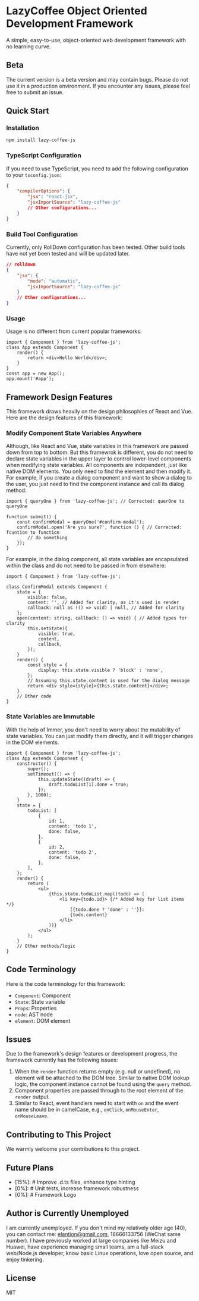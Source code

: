 # LazyCoffee Object Oriented Development Framework

A simple, easy-to-use, object-oriented web development framework with no learning curve.

## Beta

The current version is a beta version and may contain bugs. Please do not use it in a production environment. If you encounter any issues, please feel free to submit an issue.

## Quick Start

### Installation

```bash
npm install lazy-coffee-js
```

### TypeScript Configuration

If you need to use TypeScript, you need to add the following configuration to your `tsconfig.json`:

```json
{
    "compilerOptions": {
        "jsx": "react-jsx",
        "jsxImportSource": "lazy-coffee-js"
        // Other configurations...
    }
}
```

### Build Tool Configuration

Currently, only RollDown configuration has been tested. Other build tools have not yet been tested and will be updated later.

```json
// rolldown
{
    "jsx": {
        "mode": "automatic",
        "jsxImportSource": "lazy-coffee-js"
    }
    // Other configurations...
}
```

### Usage

Usage is no different from current popular frameworks:

```tsx
import { Component } from 'lazy-coffee-js';
class App extends Component {
    render() {
        return <div>Hello World</div>;
    }
}
const app = new App();
app.mount('#app');
```

## Framework Design Features

This framework draws heavily on the design philosophies of React and Vue. Here are the design features of this framework:

### Modify Component State Variables Anywhere

Although, like React and Vue, state variables in this framework are passed down from top to bottom. But this framewrok is different, you do not need to declare state variables in the upper layer to control lower-level components when modifying state variables. All components are independent, just like native DOM elements. You only need to find the element and then modify it. For example, if you create a dialog component and want to show a dialog to the user, you just need to find the component instance and call its dialog method:

```tsx
import { queryOne } from 'lazy-coffee-js'; // Corrected: querOne to queryOne

function submit() {
    const confirmModal = queryOne('#confirm-modal');
    confirmModal.open('Are you sure?', function () { // Corrected: fcuntion to function
        // do something
    });
}
```

For example, in the dialog component, all state variables are encapsulated within the class and do not need to be passed in from elsewhere:

```tsx
import { Component } from 'lazy-coffee-js';

class ConfirmModal extends Component {
    state = {
        visible: false,
        content: '', // Added for clarity, as it's used in render
        callback: null as (() => void) | null, // Added for clarity
    };
    open(content: string, callback: () => void) { // Added types for clarity
        this.setState({
            visible: true,
            content,
            callback,
        });
    }
    render() {
        const style = {
            display: this.state.visible ? 'block' : 'none',
        };
        // Assuming this.state.content is used for the dialog message
        return <div style={style}>{this.state.content}</div>; 
    }
    // Other code
}
```

### State Variables are Immutable

With the help of Immer, you don't need to worry about the mutability of state variables. You can just modify them directly, and it will trigger changes in the DOM elements.

```tsx
import { Component } from 'lazy-coffee-js';
class App extends Component {
    constructor() {
        super();
        setTimeout(() => {
            this.updateState((draft) => {
                draft.todoList[1].done = true;
            });
        }, 1000);
    }
    state = {
        todoList: [
            {
                id: 1,
                content: 'todo 1',
                done: false,
            },
            {
                id: 2,
                content: 'todo 2',
                done: false,
            },
        ],
    };
    render() {
        return (
            <ul>
                {this.state.todoList.map((todo) => (
                    <li key={todo.id}> {/* Added key for list items */}
                        [{todo.done ? 'done' : ''}]:
                        {todo.content}
                    </li>
                ))}
            </ul>
        );
    }
    // Other methods/logic
}
```

## Code Terminology

Here is the code terminology for this framework:

-   `Component`: Component
-   `State`: State variable
-   `Props`: Properties
-   `node`: AST node
-   `element`: DOM element

## Issues

Due to the framework's design features or development progress, the framework currently has the following issues:

1. When the `render` function returns empty (e.g. null or undefined), no element will be attached to the DOM tree. Similar to native DOM lookup logic, the component instance cannot be found using the `query` method.
2. Component properties are passed through to the root element of the `render` output.
3. Similar to React, event handlers need to start with `on` and the event name should be in camelCase, e.g., `onClick`, `onMouseEnter`, `onMouseLeave`.

## Contributing to This Project
We warmly welcome your contributions to this project.

## Future Plans

-   [15%]: # Improve .d.ts files, enhance type hinting
-   [0%]: # Unit tests, increase framework robustness
-   [0%]: # Framework Logo

## Author is Currently Unemployed

I am currently unemployed. If you don't mind my relatively older age (40), you can contact me: elantion@gmail.com, 18666133756 (WeChat same number).
I have previously worked at large companies like Meizu and Huawei, have experience managing small teams, am a full-stack web/Node.js developer, know basic Linux operations, love open source, and enjoy tinkering.

## License

MIT
